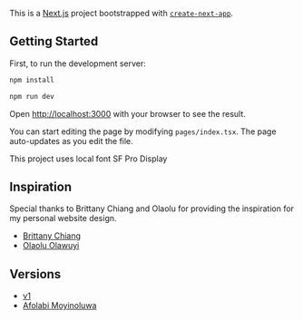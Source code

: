 This is a [Next.js](https://nextjs.org/) project bootstrapped with [`create-next-app`](https://github.com/vercel/next.js/tree/canary/packages/create-next-app).

## Getting Started

First, to run the development server:

```bash
npm install
```

```bash
npm run dev
```

Open [http://localhost:3000](http://localhost:3000) with your browser to see the result.

You can start editing the page by modifying `pages/index.tsx`. The page auto-updates as you edit the file.

This project uses local font SF Pro Display

## Inspiration

Special thanks to Brittany Chiang and Olaolu for providing the inspiration for my personal website design.

- [Brittany Chiang](https://brittanychiang.com/)
- [Olaolu Olawuyi](https://olaolu.dev/)

## Versions

- [v1](https://v1-moyin.netlify.app/)
- [Afolabi Moyinoluwa](https://moyin.netlify.app/)
